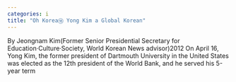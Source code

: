 ```yaml
---
categories: i
title: "Oh Korea⑱ Yong Kim a Global Korean"
---
```

By Jeongnam Kim(Former Senior Presidential Secretary for Education&middot;Culture&middot;Society, World Korean News advisor)2012 On April 16, Yong Kim, the former president of Dartmouth University in the United States was elected as the 12th president of the World Bank, and he served his 5-year term